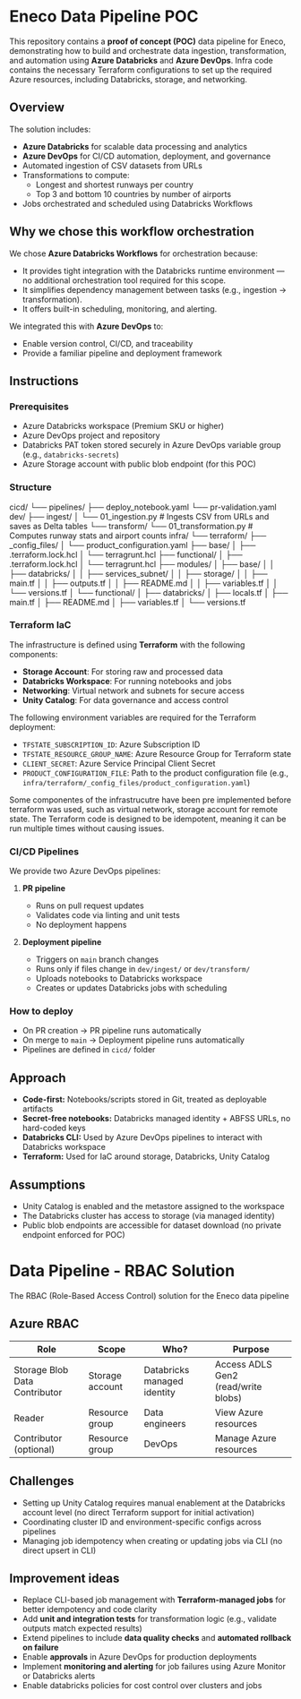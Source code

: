 # Eneco Data Pipeline POC

This repository contains a **proof of concept (POC)** data pipeline for Eneco, demonstrating how to build and orchestrate data ingestion, transformation, and automation using **Azure Databricks** and **Azure DevOps**. Infra code contains the necessary Terraform configurations to set up the required Azure resources, including Databricks, storage, and networking.

## Overview

The solution includes:

- **Azure Databricks** for scalable data processing and analytics
- **Azure DevOps** for CI/CD automation, deployment, and governance
- Automated ingestion of CSV datasets from URLs
- Transformations to compute:
  - Longest and shortest runways per country
  - Top 3 and bottom 10 countries by number of airports
- Jobs orchestrated and scheduled using Databricks Workflows

## Why we chose this workflow orchestration

We chose **Azure Databricks Workflows** for orchestration because:

- It provides tight integration with the Databricks runtime environment — no additional orchestration tool required for this scope.
- It simplifies dependency management between tasks (e.g., ingestion → transformation).
- It offers built-in scheduling, monitoring, and alerting.


We integrated this with **Azure DevOps** to:

- Enable version control, CI/CD, and traceability
- Provide a familiar pipeline and deployment framework


## Instructions

### Prerequisites

- Azure Databricks workspace (Premium SKU or higher)
- Azure DevOps project and repository
- Databricks PAT token stored securely in Azure DevOps variable group (e.g., `databricks-secrets`)
- Azure Storage account with public blob endpoint (for this POC)

### Structure

cicd/
└── pipelines/
├── deploy_notebook.yaml
└── pr-validation.yaml
dev/
├── ingest/
│ └── 01_ingestion.py # Ingests CSV from URLs and saves as Delta tables
└── transform/
└── 01_transformation.py # Computes runway stats and airport counts
infra/
└── terraform/
├── _config_files/
│ └── product_configuration.yaml
├── base/
│ ├── .terraform.lock.hcl
│ └── terragrunt.hcl
├── functional/
│ ├── .terraform.lock.hcl
│ └── terragrunt.hcl
├── modules/
│ ├── base/
│ │ ├── databricks/
│ │ ├── services_subnet/
│ │ ├── storage/
│ │ ├── main.tf
│ │ ├── outputs.tf
│ │ ├── README.md
│ │ ├── variables.tf
│ │ └── versions.tf
│ └── functional/
│ ├── databricks/
│ ├── locals.tf
│ ├── main.tf
│ ├── README.md
│ ├── variables.tf
│ └── versions.tf

### Terraform IaC

The infrastructure is defined using **Terraform** with the following components:
- **Storage Account**: For storing raw and processed data
- **Databricks Workspace**: For running notebooks and jobs 
- **Networking**: Virtual network and subnets for secure access
- **Unity Catalog**: For data governance and access control

The following environment variables are required for the Terraform deployment:
- `TFSTATE_SUBSCRIPTION_ID`:  Azure Subscription ID
- `TFSTATE_RESOURCE_GROUP_NAME`: Azure Resource Group for Terraform state
- `CLIENT_SECRET`: Azure Service Principal Client Secret
- `PRODUCT_CONFIGURATION_FILE`: Path to the product configuration file (e.g., `infra/terraform/_config_files/product_configuration.yaml`) 

Some componentes of the infrastrucutre have been pre implemented before terraform was used, such as virtual network, storage account for remote state. The Terraform code is designed to be idempotent, meaning it can be run multiple times without causing issues. 



### CI/CD Pipelines

We provide two Azure DevOps pipelines:

1. **PR pipeline**
   - Runs on pull request updates
   - Validates code via linting and unit tests
   - No deployment happens

2. **Deployment pipeline**
   - Triggers on `main` branch changes
   - Runs only if files change in `dev/ingest/` or `dev/transform/`
   - Uploads notebooks to Databricks workspace
   - Creates or updates Databricks jobs with scheduling

### How to deploy

- On PR creation → PR pipeline runs automatically
- On merge to `main` → Deployment pipeline runs automatically
- Pipelines are defined in `cicd/` folder

## Approach

- **Code-first:** Notebooks/scripts stored in Git, treated as deployable artifacts
- **Secret-free notebooks:** Databricks managed identity + ABFSS URLs, no hard-coded keys
- **Databricks CLI:** Used by Azure DevOps pipelines to interact with Databricks workspace
- **Terraform:** Used for IaC around storage, Databricks, Unity Catalog

## Assumptions

- Unity Catalog is enabled and the metastore assigned to the workspace
- The Databricks cluster has access to storage (via managed identity)
- Public blob endpoints are accessible for dataset download (no private endpoint enforced for POC)

# Data Pipeline - RBAC Solution

The RBAC (Role-Based Access Control) solution for the Eneco data pipeline 

## Azure RBAC

| **Role** | **Scope** | **Who?** | **Purpose** |
|-----------|-----------|----------|-------------|
| Storage Blob Data Contributor | Storage account | Databricks managed identity | Access ADLS Gen2 (read/write blobs) |
| Reader | Resource group | Data engineers | View Azure resources |
| Contributor (optional) | Resource group | DevOps | Manage Azure resources |


## Challenges

- Setting up Unity Catalog requires manual enablement at the Databricks account level (no direct Terraform support for initial activation)
- Coordinating cluster ID and environment-specific configs across pipelines
- Managing job idempotency when creating or updating jobs via CLI (no direct upsert in CLI)

## Improvement ideas

- Replace CLI-based job management with **Terraform-managed jobs** for better idempotency and code clarity
- Add **unit and integration tests** for transformation logic (e.g., validate outputs match expected results)
- Extend pipelines to include **data quality checks** and **automated rollback on failure**
- Enable **approvals** in Azure DevOps for production deployments
- Implement **monitoring and alerting** for job failures using Azure Monitor or Databricks alerts
- Enable databricks policies for cost control over clusters and jobs


